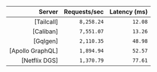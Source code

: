 <!-- PERFORMANCE_RESULTS_START -->

| Server | Requests/sec | Latency (ms) |
|--------:|--------------:|--------------:|
| [Tailcall] | `8,258.24` | `12.08` |
| [Caliban] | `7,551.07` | `13.26` |
| [Gqlgen] | `2,110.35` | `48.98` |
| [Apollo GraphQL] | `1,894.94` | `52.57` |
| [Netflix DGS] | `1,370.79` | `77.61` |

<!-- PERFORMANCE_RESULTS_END -->
